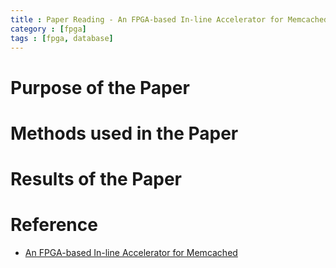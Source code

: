```yaml
---
title : Paper Reading - An FPGA-based In-line Accelerator for Memcached
category : [fpga]
tags : [fpga, database]
---
```


# Purpose of the Paper

# Methods used in the Paper

# Results of the Paper


# Reference

* [An FPGA-based In-line Accelerator for Memcached](https://www.cs.princeton.edu/courses/archive/spring16/cos598F/06560058.pdf)
